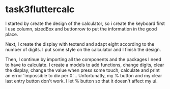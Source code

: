 # task3fluttercalc

I started by create the design of the calculator, so i create the keyboard first I use column, sizedBox and buttonrow to put the information in the good place.

Next, I create the display with textend and adapt eight according to the number of digits. I put some style on the calculator and I finish the design.

Then, I continue by importing all the components and the packages I need to have to calculate. I create a models to add functions, change digits, clear the display, change the value when press some touch, calculate and print an error 'impossible to div per 0'... Unfortunatly, my % button and my clear last entry button don't work. I let % button so that it doesn't affect my ui.
